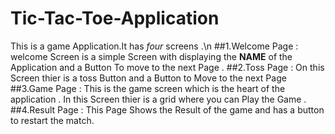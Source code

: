 # Tic-Tac-Toe-Application
This is a game Application.It has _four_ screens .\n
##1.Welcome Page :
welcome Screen is a simple Screen with displaying the **NAME** of the Application and a Button To move to the next Page .
##2.Toss Page :
On this Screen  thier is a toss Button and a Button to Move to the next Page
##3.Game Page : 
This is the game screen which is the heart of the application . In this Screen thier is a grid where you can Play the Game .
##4.Result Page : 
This Page Shows the Result of the game and has a button to restart the match.
